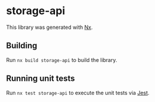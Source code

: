 # storage-api

This library was generated with [Nx](https://nx.dev).

## Building

Run `nx build storage-api` to build the library.

## Running unit tests

Run `nx test storage-api` to execute the unit tests via [Jest](https://jestjs.io).
